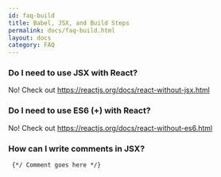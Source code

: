 ```yaml
---
id: faq-build
title: Babel, JSX, and Build Steps
permalink: docs/faq-build.html
layout: docs
category: FAQ
---
```


### Do I need to use JSX with React?

No! Check out https://reactjs.org/docs/react-without-jsx.html

### Do I need to use ES6 (+) with React?

No! Check out https://reactjs.org/docs/react-without-es6.html

### How can I write comments in JSX?

```
 {*/ Comment goes here */}
```
